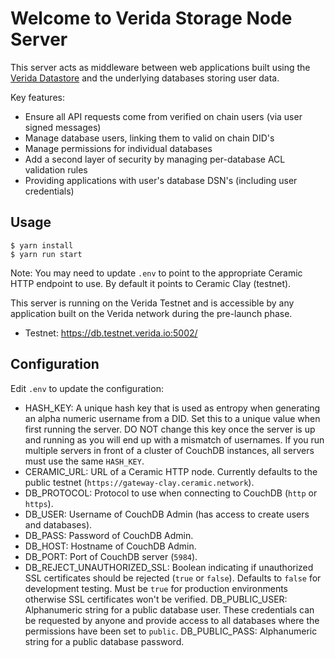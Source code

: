 # Welcome to Verida Storage Node Server

This server acts as middleware between web applications built using the [Verida Datastore](http://www.github.com/verida/datastore) and the underlying databases storing user data.

Key features:

- Ensure all API requests come from verified on chain users (via user signed messages)
- Manage database users, linking them to valid on chain DID's
- Manage permissions for individual databases
- Add a second layer of security by managing per-database ACL validation rules
- Providing applications with user's database DSN's (including user credentials)

## Usage

```
$ yarn install
$ yarn run start
```

Note: You may need to update `.env` to point to the appropriate Ceramic HTTP endpoint to use. By default it points to Ceramic Clay (testnet).

This server is running on the Verida Testnet and is accessible by any application built on the Verida network during the pre-launch phase.

- Testnet: https://db.testnet.verida.io:5002/

## Configuration

Edit `.env` to update the configuration:

- HASH_KEY: A unique hash key that is used as entropy when generating an alpha numeric username from a DID. Set this to a unique value when first running the server. DO NOT change this key once the server is up and running as you will end up with a mismatch of usernames. If you run multiple servers in front of a cluster of CouchDB instances, all servers must use the same `HASH_KEY`.
- CERAMIC_URL: URL of a Ceramic HTTP node. Currently defaults to the public testnet (`https://gateway-clay.ceramic.network`).
- DB_PROTOCOL: Protocol to use when connecting to CouchDB (`http` or `https`).
- DB_USER: Username of CouchDB Admin (has access to create users and databases).
- DB_PASS: Password of CouchDB Admin.
- DB_HOST: Hostname of CouchDB Admin.
- DB_PORT: Port of CouchDB server (`5984`).
- DB_REJECT_UNAUTHORIZED_SSL: Boolean indicating if unauthorized SSL certificates should be rejected (`true` or `false`). Defaults to `false` for development testing. Must be `true` for production environments otherwise SSL certificates won't be verified.
DB_PUBLIC_USER: Alphanumeric string for a public database user. These credentials can be requested by anyone and provide access to all databases where the permissions have been set to `public`.
DB_PUBLIC_PASS: Alphanumeric string for a public database password.
